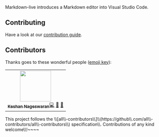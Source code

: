 Markdown-live introduces a Markdown editor into Visual Studio Code.

## Contributing

Have a look at our [contribution guide](./contributing.md).

## Contributors

Thanks goes to these wonderful people ([emoji key](https://allcontributors.org/docs/en/emoji-key)):

<table><tbody><tr><td align="center"><a href="http://keshShan.github.io"><img src="https://avatars3.githubusercontent.com/u/12506034?v=4" width="100px;" alt=""><br>
<sub><b>Keshan Nageswaran</b></sub></a><a href="https://github.com/KeshShan/semantic-live/commits?author=keshshan" title="Code">💻</a> <a href="#design-keshshan" title="Design">🎨</a> <a href="https://github.com/KeshShan/semantic-live/commits?author=keshshan" title="Documentation">📖</a></td></tr></tbody></table>This project follows the \\[all\\-contributors\\]\\(https://github\\.com/all\\-contributors/all\\-contributors\\) specification\\. Contributions of any kind welcome\\!~~~~
